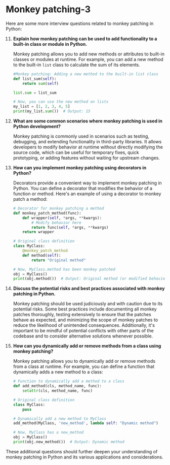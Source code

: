 # Monkey patching-3

Here are some more interview questions related to monkey patching in Python:

11. **Explain how monkey patching can be used to add functionality to a built-in class or module in Python.**

    Monkey patching allows you to add new methods or attributes to built-in classes or modules at runtime. For example, you can add a new method to the built-in `list` class to calculate the sum of its elements.

    ```python
    #Monkey patching: Adding a new method to the built-in list class
    def list_sum(self):
        return sum(self)

    list.sum = list_sum

    # Now, you can use the new method on lists
    my_list = [1, 2, 3, 4, 5]
    print(my_list.sum())  # Output: 15
    ```
12. **What are some common scenarios where monkey patching is used in Python development?**

    Monkey patching is commonly used in scenarios such as testing, debugging, and extending functionality in third-party libraries. It allows developers to modify behavior at runtime without directly modifying the source code, which can be useful for temporary fixes, quick prototyping, or adding features without waiting for upstream changes.
13. **How can you implement monkey patching using decorators in Python?**

    Decorators provide a convenient way to implement monkey patching in Python. You can define a decorator that modifies the behavior of a function or method. Here's an example of using a decorator to monkey patch a method:

    ```python
    # Decorator for monkey patching a method
    def monkey_patch_method(func):
        def wrapper(self, *args, **kwargs):
            # Modify behavior here
            return func(self, *args, **kwargs)
        return wrapper

    # Original class definition
    class MyClass:
        @monkey_patch_method
        def method(self):
            return "Original method"

    # Now, MyClass.method has been monkey patched
    obj = MyClass()
    print(obj.method())  # Output: Original method (or modified behavior)
    ```
14. **Discuss the potential risks and best practices associated with monkey patching in Python.**

    Monkey patching should be used judiciously and with caution due to its potential risks. Some best practices include documenting all monkey patches thoroughly, testing extensively to ensure that the patches behave as expected, and minimizing the scope of monkey patches to reduce the likelihood of unintended consequences. Additionally, it's important to be mindful of potential conflicts with other parts of the codebase and to consider alternative solutions whenever possible.
15. **How can you dynamically add or remove methods from a class using monkey patching?**

    Monkey patching allows you to dynamically add or remove methods from a class at runtime. For example, you can define a function that dynamically adds a new method to a class:

    ```python
    # Function to dynamically add a method to a class
    def add_method(cls, method_name, func):
        setattr(cls, method_name, func)

    # Original class definition
    class MyClass:
        pass

    # Dynamically add a new method to MyClass
    add_method(MyClass, 'new_method', lambda self: "Dynamic method")

    # Now, MyClass has a new_method
    obj = MyClass()
    print(obj.new_method())  # Output: Dynamic method
    ```

These additional questions should further deepen your understanding of monkey patching in Python and its various applications and considerations.
